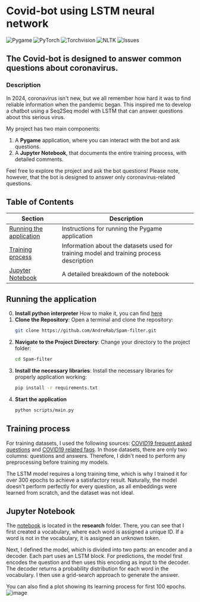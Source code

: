 # Covid-bot using LSTM neural network
![Pygame](https://img.shields.io/badge/Pygame-2.6.0-red)
![PyTorch](https://img.shields.io/badge/PyTorch-2.4.0-green)
![Torchvision](https://img.shields.io/badge/Torchvision-0.16.1-orange)
![NLTK](https://img.shields.io/badge/NLTK-3.7-blue)
![Issues](https://img.shields.io/github/issues/AndreRab/Spam-filter)

## The Covid-bot is designed to answer common questions about coronavirus.

### Description
In 2024, coronavirus isn't new, but we all remember how hard it was to find reliable information when the pandemic began. This inspired me to develop a chatbot using a Seq2Seq model with LSTM that can answer questions about this serious virus.

My project has two main components:
1. A **Pygame** application, where you can interact with the bot and ask questions.
2. A **Jupyter Notebook**, that documents the entire training process, with detailed comments.

Feel free to explore the project and ask the bot questions! Please note, however, that the bot is designed to answer only coronavirus-related questions.

## Table of Contents
| Section                      | Description                                                         |
|-------------------------------|---------------------------------------------------------------------|
| [Running the application](#running-the-application) | Instructions for running the Pygame application               |
| [Training process](#training-process)   | Information about the datasets used for training model and training process description      |
| [Jupyter Notebook](#jupyter-notebook)   | A detailed breakdown of the notebook |


## Running the application
0. **Install python interpreter** 
   How to make it, you can find [here](https://www.python.org/downloads/)
1. **Clone the Repository**:
   Open a terminal and clone the repository:
   ```bash
   git clone https://github.com/AndreRab/Spam-filter.git
   ```
2. **Navigate to the Project Directory**:
   Change your directory to the project folder:
    ```bash
    cd Spam-filter
    ```
3. **Install the necessary libraries**:
   Install the necessary libraries for properly application working:
   ```bash
   pip install -r requirements.txt
   ```
4. **Start the application**
   ```bash
   python scripts/main.py
   ```

## Training process
For training datasets, I used the following sources: [COVID19 frequent asked questions](https://www.kaggle.com/datasets/narendrageek/covid19-frequent-asked-questions) and [COVID19 related faqs](https://www.kaggle.com/datasets/deepann/covid19-related-faqs). In those datasets, there are only two columns: questions and answers. Therefore, I didn't need to perform any preprocessing before training my models. 

The LSTM model requires a long training time, which is why I trained it for over 300 epochs to achieve a satisfactory result. Naturally, the model doesn't perform perfectly for every question, as all embeddings were learned from scratch, and the dataset was not ideal.

## Jupyter Notebook
The [notebook](https://github.com/AndreRab/Covid-bot-using-LSTM/blob/main/research/Research.ipynb) is located in the **research** folder. There, you can see that I first created a vocabulary, where each word is assigned a unique ID. If a word is not in the vocabulary, it is assigned an unknown token.

Next, I defined the model, which is divided into two parts: an encoder and a decoder. Each part uses an LSTM block. For predictions, the model first encodes the question and then uses this encoding as input to the decoder. The decoder returns a probability distribution for each word in the vocabulary. I then use a grid-search approach to generate the answer.

You can also find a plot showing its learning process for first 100 epochs.
![image](https://github.com/user-attachments/assets/97345c1b-e6bb-4e20-a797-9d5e5bf736b9)


